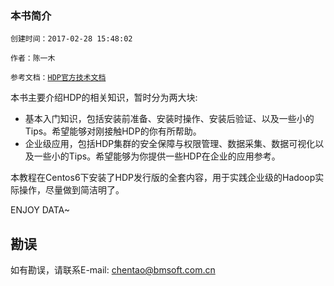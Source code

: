 ### 本书简介

`创建时间：2017-02-28 15:48:02`

`作者：陈一木`

`参考文档：`[`HDP官方技术文档`](http://docs.hortonworks.com/HDPDocuments/Ambari-2.4.2.0/bk_ambari-installation/content/index.html)

本书主要介绍HDP的相关知识，暂时分为两大块:

* 基本入门知识，包括安装前准备、安装时操作、安装后验证、以及一些小的Tips。希望能够对刚接触HDP的你有所帮助。
* 企业级应用，包括HDP集群的安全保障与权限管理、数据采集、数据可视化以及一些小的Tips。希望能够为你提供一些HDP在企业的应用参考。

本教程在Centos6下安装了HDP发行版的全套内容，用于实践企业级的Hadoop实际操作，尽量做到简洁明了。

ENJOY DATA~

## 勘误

如有勘误，请联系E-mail: chentao@bmsoft.com.cn

